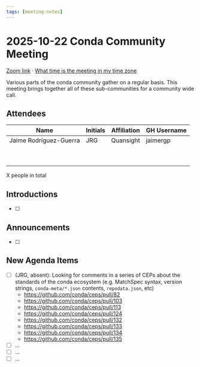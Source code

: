 ```yaml
---
tags: [meeting-notes]
---
```

# 2025-10-22 Conda Community Meeting

[Zoom link](https://zoom.us/j/9138593505?pwd=SWh3dE1IK05LV01Qa0FJZ1ZpMzJLZz09) · [What time is the meeting in my time zone](https://dateful.com/convert/utc?t=5pm)

Various parts of the conda community gather on a regular basis. This meeting brings together all of these sub-communities for a community wide call.

## Attendees

| Name                   | Initials | Affiliation  | GH Username      |
| ---------------------- | -------- | ------------ | ---------------- |
| Jaime Rodríguez-Guerra | JRG      | Quansight    | jaimergp         |
|                        |          |              |                  |
|                        |          |              |                  |
|                        |          |              |                  |
|                        |          |              |                  |
|                        |          |              |                  |
|                        |          |              |                  |
|                        |          |              |                  |
|                        |          |              |                  |
|                        |          |              |                  |

X people in total

## Introductions

- [ ]

## Announcements

- [ ]

## New Agenda Items

- [ ] (JRG, absent): Looking for comments in a series of CEPs about the standards of the conda ecosystem (e.g. MatchSpec syntax, version strings, `conda-meta/*.json` contents, `repodata.json`, etc)
  - https://github.com/conda/ceps/pull/82
  - https://github.com/conda/ceps/pull/103
  - https://github.com/conda/ceps/pull/113
  - https://github.com/conda/ceps/pull/124
  - https://github.com/conda/ceps/pull/132
  - https://github.com/conda/ceps/pull/133
  - https://github.com/conda/ceps/pull/134
  - https://github.com/conda/ceps/pull/135
- [ ] ...
- [ ] ...
- [ ] ...